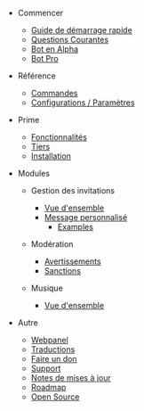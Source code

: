 - Commencer

  - [Guide de démarrage rapide](/fr/getting-started/quick-start.md)
  - [Questions Courantes](/fr/getting-started/faq.md)
  - [Bot en Alpha](/fr/getting-started/alpha.md)
  - [Bot Pro](/fr/getting-started/pro.md)

- Référence

  - [Commandes](/fr/reference/commands.md)
  - [Configurations / Paramètres](/fr/reference/settings.md)

- Prime

  - [Fonctionnalités](/fr/premium/features.md)
  - [Tiers](/fr/premium/tiers.md)
  - [Installation](/fr/premium/setup.md)

- Modules

  - Gestion des invitations

    - [Vue d'ensemble](/fr/modules/invites/overview.md)
    - [Message personnalisé](/fr/modules/invites/custom-messages.md)
      - [Examples](/fr/modules/invites/examples.md)

  - Modération

    - [Avertissements](/fr/modules/moderation/strikes.md)
    - [Sanctions](/fr/modules/moderation/punishments.md)

  - Musique

    - [Vue d'ensemble](/fr/modules/music/overview.md)

- Autre

  - [Webpanel](/fr/other/webpanel.md)
  - [Traductions](/fr/other/translations.md)
  - [Faire un don](/fr/other/donating.md)
  - [Support](/fr/other/support.md)
  - [Notes de mises à jour](/fr/other/changelog.md)
  - [Roadmap](/fr/other/roadmap.md)
  - [Open Source](/fr/other/open-source.md)
